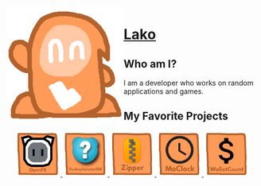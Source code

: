 <img height="235px" align="left" src="https://github.com/GittyMac/GittyMac.github.io/blob/master/wave.png?raw=true" />

# <a href="https://GittyMac.GitHub.io/">Lako</a>
## Who am I?
I am a developer who works on random applications and games.

## My Favorite Projects

<div align="center">
  <a href="https://GittyMac.GitHub.io/OpenFK/">
    <img width="18%" src="https://github.com/GittyMac/GittyMac.github.io/blob/master/buttons/openfk.png" alt="Button with OpenFK logo.">
  </a>
  <a href="https://github.com/GittyMac/FunkeySelectorGUI">
    <img width="18%" src="https://github.com/GittyMac/GittyMac.github.io/blob/master/buttons/fsgui.png" alt="Button with FunkeySelectorGUI logo.">
  </a>
  <a href="https://github.com/GittyMac/Zipper">
    <img width="18%" src="https://github.com/GittyMac/GittyMac.github.io/blob/master/buttons/zipper.png" alt="Button with Zipper logo.">
  </a>
  <a href="https://github.com/GittyMac/MoClock">
    <img width="18%" src="https://github.com/GittyMac/GittyMac.github.io/blob/master/buttons/moclock.png" alt="Button with MoClock logo.">
  </a>
  <a href="https://github.com/GittyMac/WalletCount">
    <img width="18%" src="https://github.com/GittyMac/GittyMac.github.io/blob/master/buttons/walletcount.png" alt="Button with WalletCount logo.">
  </a>
</div>
